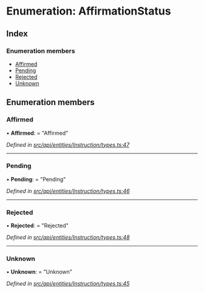 # Enumeration: AffirmationStatus

## Index

### Enumeration members

* [Affirmed](affirmationstatus.md#affirmed)
* [Pending](affirmationstatus.md#pending)
* [Rejected](affirmationstatus.md#rejected)
* [Unknown](affirmationstatus.md#unknown)

## Enumeration members

###  Affirmed

• **Affirmed**: = "Affirmed"

*Defined in [src/api/entities/Instruction/types.ts:47](https://github.com/PolymathNetwork/polymesh-sdk/blob/a0872cf4/src/api/entities/Instruction/types.ts#L47)*

___

###  Pending

• **Pending**: = "Pending"

*Defined in [src/api/entities/Instruction/types.ts:46](https://github.com/PolymathNetwork/polymesh-sdk/blob/a0872cf4/src/api/entities/Instruction/types.ts#L46)*

___

###  Rejected

• **Rejected**: = "Rejected"

*Defined in [src/api/entities/Instruction/types.ts:48](https://github.com/PolymathNetwork/polymesh-sdk/blob/a0872cf4/src/api/entities/Instruction/types.ts#L48)*

___

###  Unknown

• **Unknown**: = "Unknown"

*Defined in [src/api/entities/Instruction/types.ts:45](https://github.com/PolymathNetwork/polymesh-sdk/blob/a0872cf4/src/api/entities/Instruction/types.ts#L45)*
